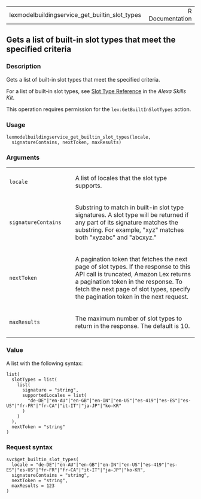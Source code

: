 <table style="width: 100%;">
<tbody>
<tr class="odd">
<td>lexmodelbuildingservice_get_builtin_slot_types</td>
<td style="text-align: right;">R Documentation</td>
</tr>
</tbody>
</table>

## Gets a list of built-in slot types that meet the specified criteria

### Description

Gets a list of built-in slot types that meet the specified criteria.

For a list of built-in slot types, see [Slot Type
Reference](https://developer.amazon.com/en-US/docs/alexa/custom-skills/slot-type-reference.html)
in the *Alexa Skills Kit*.

This operation requires permission for the `lex:GetBuiltInSlotTypes`
action.

### Usage

    lexmodelbuildingservice_get_builtin_slot_types(locale,
      signatureContains, nextToken, maxResults)

### Arguments

<table>
<colgroup>
<col style="width: 35%" />
<col style="width: 65%" />
</colgroup>
<tbody>
<tr class="odd">
<td><code
id="lexmodelbuildingservice_get_builtin_slot_types_:_locale">locale</code></td>
<td><p>A list of locales that the slot type supports.</p></td>
</tr>
<tr class="even">
<td><code
id="lexmodelbuildingservice_get_builtin_slot_types_:_signatureContains">signatureContains</code></td>
<td><p>Substring to match in built-in slot type signatures. A slot type
will be returned if any part of its signature matches the substring. For
example, "xyz" matches both "xyzabc" and "abcxyz."</p></td>
</tr>
<tr class="odd">
<td><code
id="lexmodelbuildingservice_get_builtin_slot_types_:_nextToken">nextToken</code></td>
<td><p>A pagination token that fetches the next page of slot types. If
the response to this API call is truncated, Amazon Lex returns a
pagination token in the response. To fetch the next page of slot types,
specify the pagination token in the next request.</p></td>
</tr>
<tr class="even">
<td><code
id="lexmodelbuildingservice_get_builtin_slot_types_:_maxResults">maxResults</code></td>
<td><p>The maximum number of slot types to return in the response. The
default is 10.</p></td>
</tr>
</tbody>
</table>

### Value

A list with the following syntax:

    list(
      slotTypes = list(
        list(
          signature = "string",
          supportedLocales = list(
            "de-DE"|"en-AU"|"en-GB"|"en-IN"|"en-US"|"es-419"|"es-ES"|"es-US"|"fr-FR"|"fr-CA"|"it-IT"|"ja-JP"|"ko-KR"
          )
        )
      ),
      nextToken = "string"
    )

### Request syntax

    svc$get_builtin_slot_types(
      locale = "de-DE"|"en-AU"|"en-GB"|"en-IN"|"en-US"|"es-419"|"es-ES"|"es-US"|"fr-FR"|"fr-CA"|"it-IT"|"ja-JP"|"ko-KR",
      signatureContains = "string",
      nextToken = "string",
      maxResults = 123
    )
